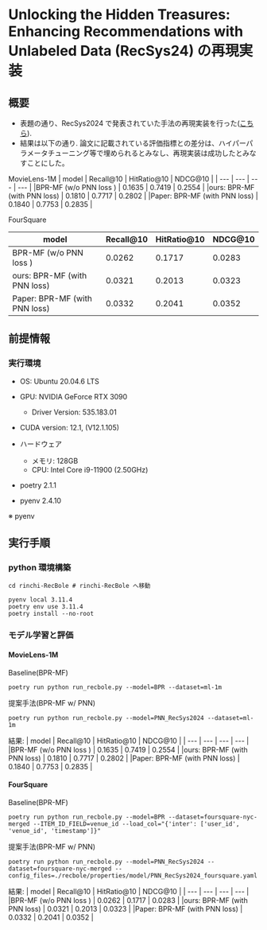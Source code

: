 # Unlocking the Hidden Treasures: Enhancing Recommendations with Unlabeled Data (RecSys24) の再現実装

## 概要
- 表題の通り、RecSys2024 で発表されていた手法の再現実装を行った([こちら](https://github.com/rinchieeeee/rinchi-RecBole/blob/af80a95bef9d28dd5c5d7115cf9c3cdc03dfdadf/recbole/model/general_recommender/pnn_recsys2024.py)). 
- 結果は以下の通り. 論文に記載されている評価指標との差分は、ハイパーパラメータチューニング等で埋められるとみなし、再現実装は成功したとみなすことにした。

MovieLens-1M
| model | Recall@10 | HitRatio@10 | NDCG@10 |
| --- | --- | --- | --- |
|BPR-MF (w/o PNN loss ) | 0.1635 | 0.7419 | 0.2554 | 
|ours: BPR-MF (with PNN loss) | 0.1810 | 0.7717 | 0.2802 | 
|Paper: BPR-MF (with PNN loss) | 0.1840 | 0.7753 | 0.2835 |


FourSquare

| model | Recall@10 | HitRatio@10 | NDCG@10 |
| --- | --- | --- | --- |
|BPR-MF (w/o PNN loss ) | 0.0262 | 0.1717 | 0.0283 | 
|ours: BPR-MF (with PNN loss) | 0.0321 | 0.2013 | 0.0323 | 
|Paper: BPR-MF (with PNN loss) | 0.0332 | 0.2041 | 0.0352 |

## 前提情報
### 実行環境
- OS: Ubuntu 20.04.6 LTS
- GPU: NVIDIA GeForce RTX 3090
    - Driver Version: 535.183.01
- CUDA version: 12.1, (V12.1.105)
- ハードウェア
    - メモリ: 128GB
    - CPU: Intel Core i9-11900 (2.50GHz)

- poetry 2.1.1
- pyenv 2.4.10

※ pyenv
## 実行手順

### python 環境構築

```
cd rinchi-RecBole # rinchi-RecBole へ移動

pyenv local 3.11.4
poetry env use 3.11.4
poetry install --no-root
```

### モデル学習と評価

#### MovieLens-1M

Baseline(BPR-MF)
```
poetry run python run_recbole.py --model=BPR --dataset=ml-1m
```

提案手法(BPR-MF w/ PNN)
```
poetry run python run_recbole.py --model=PNN_RecSys2024 --dataset=ml-1m
```

結果:
| model | Recall@10 | HitRatio@10 | NDCG@10 |
| --- | --- | --- | --- |
|BPR-MF (w/o PNN loss ) | 0.1635 | 0.7419 | 0.2554 | 
|ours: BPR-MF (with PNN loss) | 0.1810 | 0.7717 | 0.2802 | 
|Paper: BPR-MF (with PNN loss) | 0.1840 | 0.7753 | 0.2835 |

#### FourSquare
Baseline(BPR-MF)
```
poetry run python run_recbole.py --model=BPR --dataset=foursquare-nyc-merged --ITEM_ID_FIELD=venue_id --load_col="{'inter': ['user_id', 'venue_id', 'timestamp']}"
```

提案手法(BPR-MF w/ PNN)
```
poetry run python run_recbole.py --model=PNN_RecSys2024 --dataset=foursquare-nyc-merged --config_files=./recbole/properties/model/PNN_RecSys2024_foursquare.yaml
```

結果:
| model | Recall@10 | HitRatio@10 | NDCG@10 |
| --- | --- | --- | --- |
|BPR-MF (w/o PNN loss ) | 0.0262 | 0.1717 | 0.0283 | 
|ours: BPR-MF (with PNN loss) | 0.0321 | 0.2013 | 0.0323 | 
|Paper: BPR-MF (with PNN loss) | 0.0332 | 0.2041 | 0.0352 |